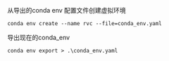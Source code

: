 从导出的conda env 配置文件创建虚拟环境

```shell
conda env create --name rvc --file=conda_env.yaml
```



导出现在的conda_env

```shell
conda env export > .\conda_env.yaml
```



